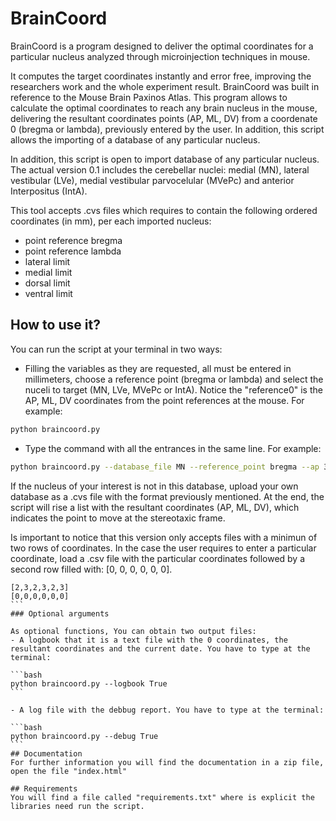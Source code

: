 # BrainCoord

BrainCoord is a program designed to deliver the optimal coordinates for a particular nucleus analyzed through microinjection techniques in mouse.

It computes the target coordinates instantly and error free, improving the researchers work and the whole experiment result. BrainCoord was built in reference to the Mouse Brain Paxinos Atlas. This program allows to calculate the optimal coordinates to reach any brain nucleus in the mouse, delivering the resultant coordinates points (AP, ML, DV) from a coordenate 0 (bregma or lambda), previously entered by the user. In addition, this script allows the importing of a database of any particular nucleus.

In addition, this script is open to import database of any particular nucleus. The actual version 0.1 includes the cerebellar nuclei: medial (MN), lateral vestibular (LVe), medial vestibular parvocelular (MVePc) and anterior Interpositus (IntA).

This tool accepts .cvs files which requires to contain the following ordered coordinates (in mm), per each imported nucleus: 
- point reference bregma
- point reference lambda
- lateral limit 
- medial limit
- dorsal limit
- ventral limit
    

## How to use it?

You can run the script at your terminal in two ways:

- Filling the variables as they are requested, all must be entered in millimeters, choose a reference point (bregma or lambda) and select the nuceli to target (MN, LVe, MVePc or IntA).  Notice the "reference0" is the AP, ML, DV coordinates from the point references at the mouse. For example: 

```bash
python braincoord.py
```

- Type the command with all the entrances in the same line. For example:

```bash
python braincoord.py --database_file MN --reference_point bregma --ap 33 --ml 15 --dv 63.7
```

If the nucleus of your interest is not in this database, upload  your own database as a .cvs file with the format previously mentioned. At the end, the script will rise a list with the resultant coordinates (AP, ML, DV), which indicates the point to move at the stereotaxic frame. 

Is important to notice  that this version only accepts files with a minimun of two rows of coordinates. In the case the user  requires to enter a particular coordinate, load a .csv file with the particular coordinates followed by a second row filled with: [0, 0, 0, 0, 0, 0]. 

````text
[2,3,2,3,2,3]
[0,0,0,0,0,0]
```
### Optional arguments

As optional functions, You can obtain two output files:
- A logbook that it is a text file with the 0 coordinates, the resultant coordinates and the current date. You have to type at the terminal:

```bash
python braincoord.py --logbook True
```

- A log file with the debbug report. You have to type at the terminal:

```bash
python braincoord.py --debug True
```
## Documentation
For further information you will find the documentation in a zip file, open the file "index.html"

## Requirements
You will find a file called "requirements.txt" where is explicit the libraries need run the script.

